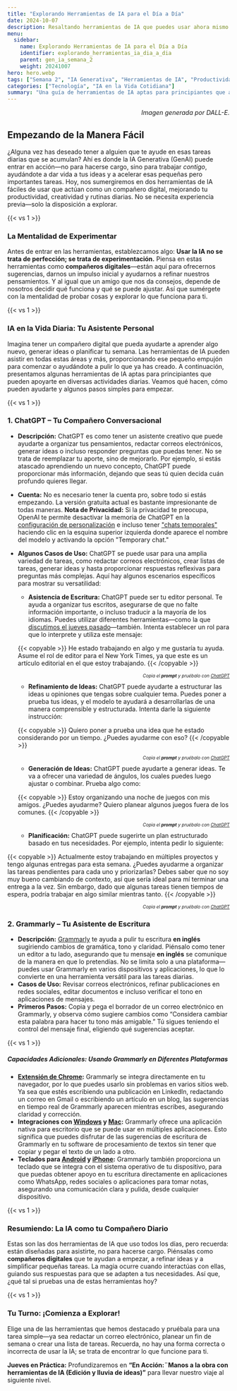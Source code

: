 ```yaml
---
title: "Explorando Herramientas de IA para el Día a Día"  
date: 2024-10-07
description: Resaltando herramientas de IA que puedes usar ahora mismo para tareas simples y cotidianas—como redactar un correo electrónico, generar ideas o automatizar pequeñas tareas.  
menu:  
  sidebar:  
    name: Explorando Herramientas de IA para el Día a Día  
    identifier: explorando_herramientas_ia_dia_a_dia    
    parent: gen_ia_semana_2
    weight: 20241007 
hero: hero.webp  
tags: ["Semana 2", "IA Generativa", "Herramientas de IA", "Productividad Diaria"]  
categories: ["Tecnología", "IA en la Vida Cotidiana"]  
summary: "Una guía de herramientas de IA aptas para principiantes que actúan como compañeros digitales, ayudándote a simplificar tareas diarias y dar vida a tus ideas."
---
```



<p style="text-align: right;">
<em>Imagen generada por DALL-E.</em>
</p>



## Empezando de la Manera Fácil

¿Alguna vez has deseado tener a alguien que te ayude en esas tareas diarias que se acumulan? Ahí es donde la IA Generativa (GenAI) puede entrar en acción—no para hacerse cargo, sino para trabajar *contigo*, ayudándote a dar vida a tus ideas y a acelerar esas pequeñas pero importantes tareas. Hoy, nos sumergiremos en dos herramientas de IA fáciles de usar que actúan como un compañero digital, mejorando tu productividad, creatividad y rutinas diarias. No se necesita experiencia previa—solo la disposición a explorar.

{{< vs 1 >}}

### La Mentalidad de Experimentar

Antes de entrar en las herramientas, establezcamos algo: **Usar la IA no se trata de perfección; se trata de experimentación.** Piensa en estas herramientas como **compañeros digitales**—están aquí para ofrecernos sugerencias, darnos un impulso inicial y ayudarnos a refinar nuestros pensamientos. Y al igual que un amigo que nos da consejos, depende de nosotros decidir qué funciona y qué se puede ajustar. Así que sumérgete con la mentalidad de probar cosas y explorar lo que funciona para ti.

{{< vs 1 >}}

### IA en la Vida Diaria: Tu Asistente Personal

Imagina tener un compañero digital que pueda ayudarte a aprender algo nuevo, generar ideas o planificar tu semana. Las herramientas de IA pueden asistir en todas estas áreas y más, proporcionando ese pequeño empujón para comenzar o ayudándote a pulir lo que ya has creado. A continuación, presentamos algunas herramientas de IA aptas para principiantes que pueden apoyarte en diversas actividades diarias. Veamos qué hacen, cómo pueden ayudarte y algunos pasos simples para empezar.

{{< vs 1 >}}

### 1. **ChatGPT – Tu Compañero Conversacional**
- **Descripción:** ChatGPT es como tener un asistente creativo que puede ayudarte a organizar tus pensamientos, redactar correos electrónicos, generar ideas o incluso responder preguntas que puedas tener. No se trata de reemplazar tu aporte, sino de mejorarlo. Por ejemplo, si estás atascado aprendiendo un nuevo concepto, ChatGPT puede proporcionar más información, dejando que seas tú quien decida cuán profundo quieres llegar.
- **Cuenta:** No es necesario tener la cuenta pro, sobre todo si estás empezando. La versión gratuita actual es bastante impresionante de todas maneras. **Nota de Privacidad:** Si la privacidad te preocupa, OpenAI te permite desactivar la memoria de ChatGPT en la [configuración de personalización](https://chatgpt.com/#settings/Personalization) e incluso tener ["chats temporales"](https://chatgpt.com/?temporary-chat=true) haciendo clic en la esquina superior izquierda donde aparece el nombre del modelo y activando la opción "Temporary chat."

- **Algunos Casos de Uso:** ChatGPT se puede usar para una amplia variedad de tareas, como redactar correos electrónicos, crear listas de tareas, generar ideas y hasta proporcionar respuestas reflexivas para preguntas más complejas. Aquí hay algunos escenarios específicos para mostrar su versatilidad:
  - **Asistencia de Escritura:** ChatGPT puede ser tu editor personal. Te ayuda a organizar tus escritos, asegurarse de que no falte información importante, o incluso traducir a la mayoría de los idiomas. Puedes utilizar diferentes herramientas—como la que [discutimos el jueves pasado](/es/posts/gen_ai/week_01/tutorial/)—también. Intenta establecer un rol para que lo interprete y utiliza este mensaje:

  {{< copyable >}}
  He estado trabajando en algo y me gustaría tu ayuda. Asume el rol de editor para el New York Times, ya que este es un artículo editorial en el que estoy trabajando.
  {{< /copyable >}}

  <p style="text-align: right; font-size: 10px;">
  <em>Copia el <b>prompt</b> y pruébalo con <a href="https://chatgpt.com">ChatGPT</a></em>
  </p>

  - **Refinamiento de Ideas:** ChatGPT puede ayudarte a estructurar las ideas u opiniones que tengas sobre cualquier tema. Puedes poner a prueba tus ideas, y el modelo te ayudará a desarrollarlas de una manera comprensible y estructurada. Intenta darle la siguiente instrucción:

  {{< copyable >}}
  Quiero poner a prueba una idea que he estado considerando por un tiempo. ¿Puedes ayudarme con eso?
  {{< /copyable >}}

  <p style="text-align: right; font-size: 10px;">
  <em>Copia el <b>prompt</b> y pruébalo con <a href="https://chatgpt.com">ChatGPT</a></em>
  </p>

  - **Generación de Ideas:** ChatGPT puede ayudarte a generar ideas. Te va a ofrecer una variedad de ángulos, los cuales puedes luego ajustar o combinar. Prueba algo como:

  {{< copyable >}}
  Estoy organizando una noche de juegos con mis amigos. ¿Puedes ayudarme? Quiero planear algunos juegos fuera de los comunes.
  {{< /copyable >}}

  <p style="text-align: right; font-size: 10px;">
  <em>Copia el <b>prompt</b> y pruébalo con <a href="https://chatgpt.com">ChatGPT</a></em>
  </p>

  - **Planificación:** ChatGPT puede sugerirte un plan estructurado basado en tus necesidades. Por ejemplo, intenta pedir lo siguiente:

 {{< copyable >}}
  Actualmente estoy trabajando en múltiples proyectos y tengo algunas entregas para esta semana. ¿Puedes ayudarme a organizar las tareas pendientes para cada uno y priorizarlas? Debes saber que no soy muy bueno cambiando de contexto, así que sería ideal para mí terminar una entrega a la vez. Sin embargo, dado que algunas tareas tienen tiempos de espera, podría trabajar en algo similar mientras tanto.
  {{< /copyable >}}

  <p style="text-align: right; font-size: 10px;">
  <em>Copia el <b>prompt</b> y pruébalo con <a href="https://chatgpt.com">ChatGPT</a></em>
  </p>


### 2. **Grammarly – Tu Asistente de Escritura**
- **Descripción:** [Grammarly](https://app.grammarly.com/) te ayuda a pulir tu escritura **en inglés** sugiriendo cambios de gramática, tono y claridad. Piénsalo como tener un editor a tu lado, asegurando que tu mensaje **en inglés** se comunique de la manera en que lo pretendías. No se limita solo a una plataforma—puedes usar Grammarly en varios dispositivos y aplicaciones, lo que lo convierte en una herramienta versátil para las tareas diarias.
- **Casos de Uso:** Revisar correos electrónicos, refinar publicaciones en redes sociales, editar documentos e incluso verificar el tono en aplicaciones de mensajes.
- **Primeros Pasos:** Copia y pega el borrador de un correo electrónico en Grammarly, y observa cómo sugiere cambios como “Considera cambiar esta palabra para hacer tu tono más amigable.” Tú sigues teniendo el control del mensaje final, eligiendo qué sugerencias aceptar.

{{< vs 1 >}}

##### **Capacidades Adicionales: Usando Grammarly en Diferentes Plataformas**
- **[Extensión de Chrome](https://www.grammarly.com/browser/chrome):** Grammarly se integra directamente en tu navegador, por lo que puedes usarlo sin problemas en varios sitios web. Ya sea que estés escribiendo una publicación en LinkedIn, redactando un correo en Gmail o escribiendo un artículo en un blog, las sugerencias en tiempo real de Grammarly aparecen mientras escribes, asegurando claridad y corrección.
- **Integraciones con [Windows](https://www.grammarly.com/desktop/windows) y [Mac](https://www.grammarly.com/desktop/mac):** Grammarly ofrece una aplicación nativa para escritorio que se puede usar en múltiples aplicaciones. Esto significa que puedes disfrutar de las sugerencias de escritura de Grammarly en tu software de procesamiento de textos sin tener que copiar y pegar el texto de un lado a otro.
- **Teclados para [Android](https://www.grammarly.com/mobile/android) y [iPhone](https://www.grammarly.com/mobile/iphone):** Grammarly también proporciona un teclado que se integra con el sistema operativo de tu dispositivo, para que puedas obtener apoyo en tu escritura directamente en aplicaciones como WhatsApp, redes sociales o aplicaciones para tomar notas, asegurando una comunicación clara y pulida, desde  cualquier dispositivo.

{{< vs 1 >}}


### Resumiendo: La IA como tu Compañero Diario

Estas son las dos herramientas de IA que uso todos los días, pero recuerda: están diseñadas para asistirte, no para hacerse cargo. Piénsalas como **compañeros digitales** que te ayudan a empezar, a refinar ideas y a simplificar pequeñas tareas. La magia ocurre cuando interactúas con ellas, guiando sus respuestas para que se adapten a tus necesidades. Así que, ¿qué tal si pruebas una de estas herramientas hoy?

{{< vs 1 >}}

### Tu Turno: ¡Comienza a Explorar!

Elige una de las herramientas que hemos destacado y pruébala para una tarea simple—ya sea redactar un correo electrónico, planear un fin de semana o crear una lista de tareas. Recuerda, no hay una forma correcta o incorrecta de usar la IA; se trata de encontrar lo que funcione para ti.

**Jueves en Práctica:** Profundizaremos en **“En Acción:¨Manos a la obra con herramientas de IA (Edición y lluvia de ideas)”** para llevar nuestro viaje al siguiente nivel.


[{{< weekly-button path="/es/posts/gen_ai/week_01/tutorial/" text="Práctica Semanal" >}}]: #